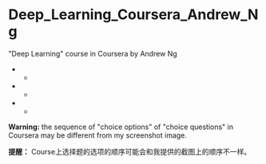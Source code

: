 # Deep_Learning_Coursera_Andrew_Ng
"Deep Learning" course in Coursera by Andrew Ng
 * *
 * *
 * *
**Warning:** the sequence of "choice options" of "choice questions" in Coursera may be different from my screenshot image.

**提醒：** Course上选择题的选项的顺序可能会和我提供的截图上的顺序不一样。

